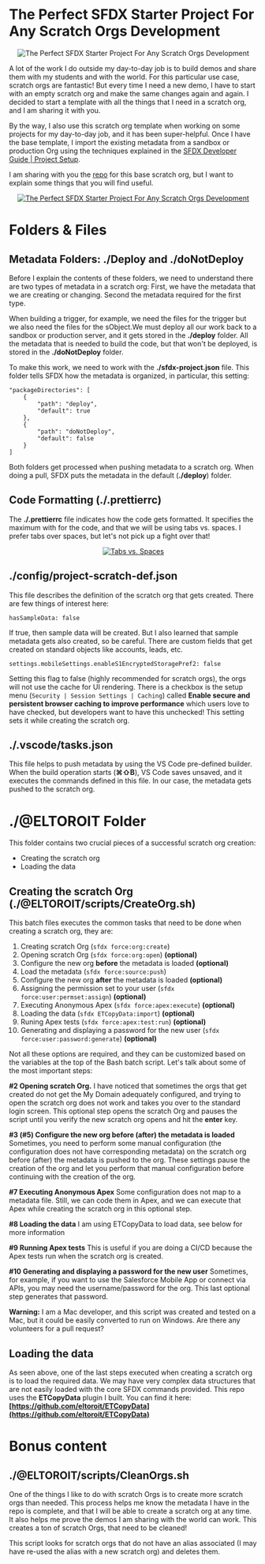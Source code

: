 # The Perfect SFDX Starter Project For Any Scratch Orgs Development

<p align="center">
	<img src="https://github.com/eltoroit/ETScratchOrgsStarter/blob/blog/@ELTOROIT/blog/HeaderImage.png?raw=true" alt="The Perfect SFDX Starter Project For Any Scratch Orgs Development" />
</p>

A lot of the work I do outside my day-to-day job is to build demos and share them with my students and with the world. For this particular use case, scratch orgs are fantastic! But every time I need a new demo, I have to start with an empty scratch org and make the same changes again and again. I decided to start a template with all the things that I need in a scratch org, and I am sharing it with you.

By the way, I also use this scratch org template when working on some projects for my day-to-day job, and it has been super-helpful. Once I have the base template, I import the existing metadata from a sandbox or production Org using the techniques explained in the [SFDX Developer Guide | Project Setup](https://developer.salesforce.com/docs/atlas.en-us.sfdx_dev.meta/sfdx_dev/sfdx_dev_workspace_setup.htm).

I am sharing with you the [repo](https://github.com/eltoroit/ETScratchOrgsStarter) for this base scratch org, but I want to explain some things that you will find useful.

<p align="center">
<a href="https://github.com/eltoroit/ETScratchOrgsStarter" target="_blank"><img src="https://github.com/eltoroit/ETScratchOrgsStarter/blob/blog/@ELTOROIT/blog/RepoLink.png?raw=true" alt="The Perfect SFDX Starter Project For Any Scratch Orgs Development" /></a>
</p>

# Folders & Files

## Metadata Folders: ./Deploy and ./doNotDeploy

Before I explain the contents of these folders, we need to understand there are two types of metadata in a scratch org: First, we have the metadata that we are creating or changing. Second the metadata required for the first type.

When building a trigger, for example, we need the files for the trigger but we also need the files for the sObject.We must deploy all our work back to a sandbox or production server, and it gets stored in the **./deploy** folder. All the metadata that is needed to build the code, but that won't be deployed, is stored in the **./doNotDeploy** folder.

To make this work, we need to work with the **./sfdx-project.json** file. This folder tells SFDX how the metadata is organized, in particular, this setting:

```
"packageDirectories": [
	{
		"path": "deploy",
		"default": true
	},
	{
		"path": "doNotDeploy",
		"default": false
	}
]
```

Both folders get processed when pushing metadata to a scratch org. When doing a pull, SFDX puts the metadata in the default (**./deploy**) folder.

## Code Formatting (./.prettierrc)

The **./.prettierrc** file indicates how the code gets formatted. It specifies the maximum with for the code, and that we will be using tabs vs. spaces. I prefer tabs over spaces, but let's not pick up a fight over that!

<div align="center">
  <a href="https://www.youtube.com/watch?v=SsoOG6ZeyUI" target="_blank"><img src="https://github.com/eltoroit/ETScratchOrgsStarter/blob/blog/@ELTOROIT/blog/TabsVsSpaces.png?raw=true" alt="Tabs vs. Spaces"></a>
</div>

## ./config/project-scratch-def.json

This file describes the definition of the scratch org that gets created. There are few things of interest here:

`hasSampleData: false`

If true, then sample data will be created. But I also learned that sample metadata gets also created, so be careful. There are custom fields that get created on standard objects like accounts, leads, etc.

`settings.mobileSettings.enableS1EncryptedStoragePref2: false`

Setting this flag to false (highly recommended for scratch orgs), the orgs will not use the cache for UI rendering. There is a checkbox is the setup menu (`Security | Session Settings | Caching`) called **Enable secure and persistent browser caching to improve performance** which users love to have checked, but developers want to have this unchecked! This setting sets it while creating the scratch org.

## ./.vscode/tasks.json

This file helps to push metadata by using the VS Code pre-defined builder. When the build operation starts (**⌘⇧B**), VS Code saves unsaved, and it executes the commands defined in this file. In our case, the metadata gets pushed to the scratch org.

# ./@ELTOROIT Folder

This folder contains two crucial pieces of a successful scratch org creation:

-   Creating the scratch org
-   Loading the data

## Creating the scratch Org (./@ELTOROIT/scripts/CreateOrg.sh)

This batch files executes the common tasks that need to be done when creating a scratch org, they are:

1.  Creating scratch Org (`sfdx force:org:create`)
2.  Opening scratch Org (`sfdx force:org:open`) **(optional)**
3.  Configure the new org **before** the metadata is loaded **(optional)**
4.  Load the metadata (`sfdx force:source:push`)
5.  Configure the new org **after** the metadata is loaded **(optional)**
6.  Assigning the permission set to your user (`sfdx force:user:permset:assign`) **(optional)**
7.  Executing Anonymous Apex (`sfdx force:apex:execute`) **(optional)**
8.  Loading the data (`sfdx ETCopyData:import`) **(optional)**
9.  Runing Apex tests (`sfdx force:apex:test:run`) **(optional)**
10. Generating and displaying a password for the new user (`sfdx force:user:password:generate`) **(optional)**

Not all these options are required, and they can be customized based on the variables at the top of the Bash batch script. Let's talk about some of the most important steps:

**#2 Opening scratch Org.** I have noticed that sometimes the orgs that get created do not get the My Domain adequately configured, and trying to open the scratch org does not work and takes you over to the standard login screen. This optional step opens the scratch Org and pauses the script until you verify the new scratch org opens and hit the **enter** key.

**#3 (#5) Configure the new org before (after) the metadata is loaded** Sometimes, you need to perform some manual configuration (the configuration does not have corresponding metadata) on the scratch org before (after) the metadata is pushed to the org. These settings pause the creation of the org and let you perform that manual configuration before continuing with the creation of the org.

**#7 Executing Anonymous Apex** Some configuration does not map to a metadata file. Still, we can code them in Apex, and we can execute that Apex while creating the scratch org in this optional step.

**#8 Loading the data** I am using ETCopyData to load data, see below for more information

**#9 Running Apex tests** This is useful if you are doing a CI/CD because the Apex tests run when the scratch org is created.

**#10 Generating and displaying a password for the new user** Sometimes, for example, if you want to use the Salesforce Mobile App or connect via APIs, you may need the username/password for the org. This last optional step generates that password.

**Warning:** I am a Mac developer, and this script was created and tested on a Mac, but it could be easily converted to run on Windows. Are there any volunteers for a pull request?

## Loading the data

As seen above, one of the last steps executed when creating a scratch org is to load the required data. We may have very complex data structures that are not easily loaded with the core SFDX commands provided. This repo uses the **ETCopyData** plugin I built. You can find it here: **[https://github.com/eltoroit/ETCopyData](https://github.com/eltoroit/ETCopyData)**

# Bonus content

## ./@ELTOROIT/scripts/CleanOrgs.sh

One of the things I like to do with scratch Orgs is to create more scratch orgs than needed. This process helps me know the metadata I have in the repo is complete, and that I will be able to create a scratch org at any time. It also helps me prove the demos I am sharing with the world can work. This creates a ton of scratch Orgs, that need to be cleaned!

This script looks for scratch orgs that do not have an alias associated (I may have re-used the alias with a new scratch org) and deletes them.
